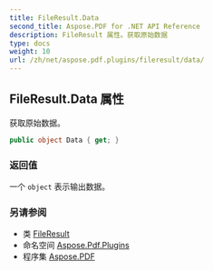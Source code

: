 ```yaml
---
title: FileResult.Data
second_title: Aspose.PDF for .NET API Reference
description: FileResult 属性。获取原始数据
type: docs
weight: 10
url: /zh/net/aspose.pdf.plugins/fileresult/data/
---
```

## FileResult.Data 属性

获取原始数据。

```csharp
public object Data { get; }
```

### 返回值

一个 `object` 表示输出数据。

### 另请参阅

* 类 [FileResult](../)
* 命名空间 [Aspose.Pdf.Plugins](../../../aspose.pdf.plugins/)
* 程序集 [Aspose.PDF](../../../)